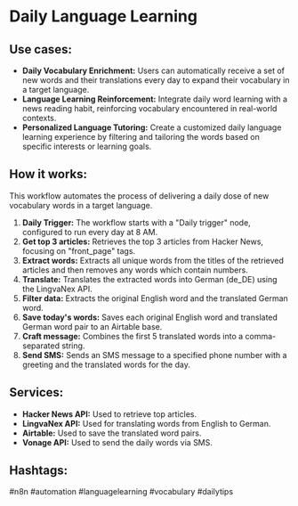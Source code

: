# Daily Language Learning

## Use cases:

*   **Daily Vocabulary Enrichment:** Users can automatically receive a set of new words and their translations every day to expand their vocabulary in a target language.
*   **Language Learning Reinforcement:** Integrate daily word learning with a news reading habit, reinforcing vocabulary encountered in real-world contexts.
*   **Personalized Language Tutoring:** Create a customized daily language learning experience by filtering and tailoring the words based on specific interests or learning goals.

## How it works:

This workflow automates the process of delivering a daily dose of new vocabulary words in a target language.

1.  **Daily Trigger:** The workflow starts with a "Daily trigger" node, configured to run every day at 8 AM.
2.  **Get top 3 articles:** Retrieves the top 3 articles from Hacker News, focusing on "front_page" tags.
3.  **Extract words:** Extracts all unique words from the titles of the retrieved articles and then removes any words which contain numbers.
4.  **Translate:** Translates the extracted words into German (de_DE) using the LingvaNex API.
5.  **Filter data:** Extracts the original English word and the translated German word.
6.  **Save today's words:** Saves each original English word and translated German word pair to an Airtable base.
7.  **Craft message:**  Combines the first 5 translated words into a comma-separated string.
8.  **Send SMS:** Sends an SMS message to a specified phone number with a greeting and the translated words for the day.

## Services:

*   **Hacker News API:** Used to retrieve top articles.
*   **LingvaNex API:** Used for translating words from English to German.
*   **Airtable:** Used to save the translated word pairs.
*   **Vonage API:** Used to send the daily words via SMS.

## Hashtags:

#n8n #automation #languagelearning #vocabulary #dailytips
